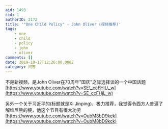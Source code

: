 ```yaml
---
aid: 1493
cid: 1
authorID: 2172
title: '"One Child Policy" - John Oliver (视频推荐)'
tags:
    - one
    - child
    - policy
    - john
    - oliver
comments: []
date: 2019-10-17T12:26:00.000Z
category: 问答
---
```


不是新视频，是John Oliver在70周年"国庆"之际选择谈的一个中国话题  
[https://www.youtube.com/watch?v=SE\_ccFHjL\_w](https://www.youtube.com/watch?v=SE_ccFHjL_w)

另外一个关于习近平的(标题就是Xi Jinping)，极力推荐，我觉得令西方人普遍了解维尼熊的梗，他这个节目有很大功劳  
[https://www.youtube.com/watch?v=OubM8bD9kck](https://www.youtube.com/watch?v=OubM8bD9kck)
